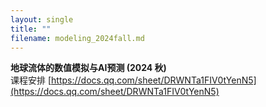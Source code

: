 ```yaml
---
layout: single
title: ""
filename: modeling_2024fall.md
---
```


**地球流体的数值模拟与AI预测 (2024 秋)**  
课程安排 [https://docs.qq.com/sheet/DRWNTa1FIV0tYenN5](https://docs.qq.com/sheet/DRWNTa1FIV0tYenN5)


